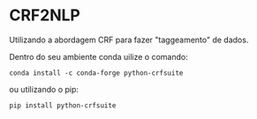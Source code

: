 # CRF2NLP
Utilizando a abordagem CRF para fazer "taggeamento" de dados.

Dentro do seu ambiente conda uilize o comando:
```
conda install -c conda-forge python-crfsuite
```
ou utilizando o pip:
```
pip install python-crfsuite
```
